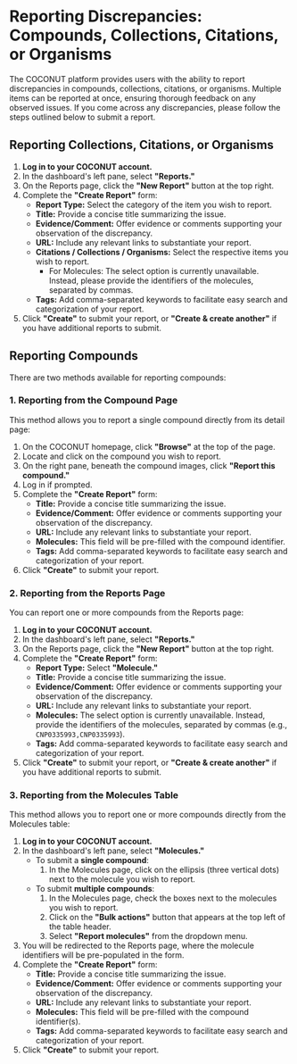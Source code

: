 # Reporting Discrepancies: Compounds, Collections, Citations, or Organisms

The COCONUT platform provides users with the ability to report discrepancies in compounds, collections, citations, or organisms. Multiple items can be reported at once, ensuring thorough feedback on any observed issues. If you come across any discrepancies, please follow the steps outlined below to submit a report.

## Reporting Collections, Citations, or Organisms

1. **Log in to your COCONUT account.**
2. In the dashboard's left pane, select **"Reports."**
3. On the Reports page, click the **"New Report"** button at the top right.
4. Complete the **"Create Report"** form:
   - **Report Type:** Select the category of the item you wish to report.
   - **Title:** Provide a concise title summarizing the issue.
   - **Evidence/Comment:** Offer evidence or comments supporting your observation of the discrepancy.
   - **URL:** Include any relevant links to substantiate your report.
   - **Citations / Collections / Organisms:** Select the respective items you wish to report.
     - For Molecules: The select option is currently unavailable. Instead, please provide the identifiers of the molecules, separated by commas.
   - **Tags:** Add comma-separated keywords to facilitate easy search and categorization of your report.
5. Click **"Create"** to submit your report, or **"Create & create another"** if you have additional reports to submit.

## Reporting Compounds

There are two methods available for reporting compounds:

### 1. Reporting from the Compound Page

This method allows you to report a single compound directly from its detail page:

1. On the COCONUT homepage, click **"Browse"** at the top of the page.
2. Locate and click on the compound you wish to report.
3. On the right pane, beneath the compound images, click **"Report this compound."**
4. Log in if prompted.
5. Complete the **"Create Report"** form:
   - **Title:** Provide a concise title summarizing the issue.
   - **Evidence/Comment:** Offer evidence or comments supporting your observation of the discrepancy.
   - **URL:** Include any relevant links to substantiate your report.
   - **Molecules:** This field will be pre-filled with the compound identifier.
   - **Tags:** Add comma-separated keywords to facilitate easy search and categorization of your report.
6. Click **"Create"** to submit your report.

### 2. Reporting from the Reports Page

You can report one or more compounds from the Reports page:

1. **Log in to your COCONUT account.**
2. In the dashboard's left pane, select **"Reports."**
3. On the Reports page, click the **"New Report"** button at the top right.
4. Complete the **"Create Report"** form:
   - **Report Type:** Select **"Molecule."**
   - **Title:** Provide a concise title summarizing the issue.
   - **Evidence/Comment:** Offer evidence or comments supporting your observation of the discrepancy.
   - **URL:** Include any relevant links to substantiate your report.
   - **Molecules:** The select option is currently unavailable. Instead, provide the identifiers of the molecules, separated by commas (e.g., `CNP0335993,CNP0335993`).
   - **Tags:** Add comma-separated keywords to facilitate easy search and categorization of your report.
5. Click **"Create"** to submit your report, or **"Create & create another"** if you have additional reports to submit.

### 3. Reporting from the Molecules Table

This method allows you to report one or more compounds directly from the Molecules table:

1. **Log in to your COCONUT account.**
2. In the dashboard's left pane, select **"Molecules."**
   - To submit a **single compound**:
     1. In the Molecules page, click on the ellipsis (three vertical dots) next to the molecule you wish to report.
   - To submit **multiple compounds**:
     1. In the Molecules page, check the boxes next to the molecules you wish to report.
     2. Click on the **"Bulk actions"** button that appears at the top left of the table header.
     3. Select **"Report molecules"** from the dropdown menu.
3. You will be redirected to the Reports page, where the molecule identifiers will be pre-populated in the form.
4. Complete the **"Create Report"** form:
   - **Title:** Provide a concise title summarizing the issue.
   - **Evidence/Comment:** Offer evidence or comments supporting your observation of the discrepancy.
   - **URL:** Include any relevant links to substantiate your report.
   - **Molecules:** This field will be pre-filled with the compound identifier(s).
   - **Tags:** Add comma-separated keywords to facilitate easy search and categorization of your report.
5. Click **"Create"** to submit your report.
